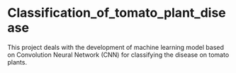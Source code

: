 # Classification_of_tomato_plant_disease
This project deals with the development of machine learning model based on Convolution Neural Network (CNN) for classifying the disease on tomato plants.
